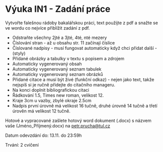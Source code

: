 # Výuka IN1 - Zadání práce

Vytvořte falešnou rádoby bakalářskou práci, text použijte z pdf a snažte se ve wordu co nejvíce přiblížit zadání z pdf.


- Odstraňte všechny 2jté a 3jté, 4té, nté mezery
- Číslování stran - až u obsahu str. 11 začínají číslice
- Číslované nadpisy - musí fungovat automaticky když chci přidat další - (styly)
- Přidané obrázky a tabulky v textu s popisem a zdrojem
- Automaticky vygenerovaný obsah
- Automaticky vygenerovaný seznam tabulek
- Automaticky vygenerovaný seznam obrázků
- Přidané citace a musí být živé (funkční odkaz) - nejen jako text, takže nejspíš si je ručně přidejte do citačního manageru.
- Na konci doplnit bibliografickou citaci
- Řádkování 1.5, Times new roman, velikost 12.
- Kraje 3cm u vazby, zbylé okraje 2.5cm
- Nadpis první úrovně má velikost 16 tučně, druhé úrovně 14 tučně a třetí úrověn má velikost 12 tučně.

Hotové a vypracované zašlete hotový word dokument (.docx) s názvem vaše (Jméno_Příjmený.docx) na petr.prucha@tul.cz

Datum odevzdání do: 13.11. do 23:59h

Trvání: 2 cvičení


